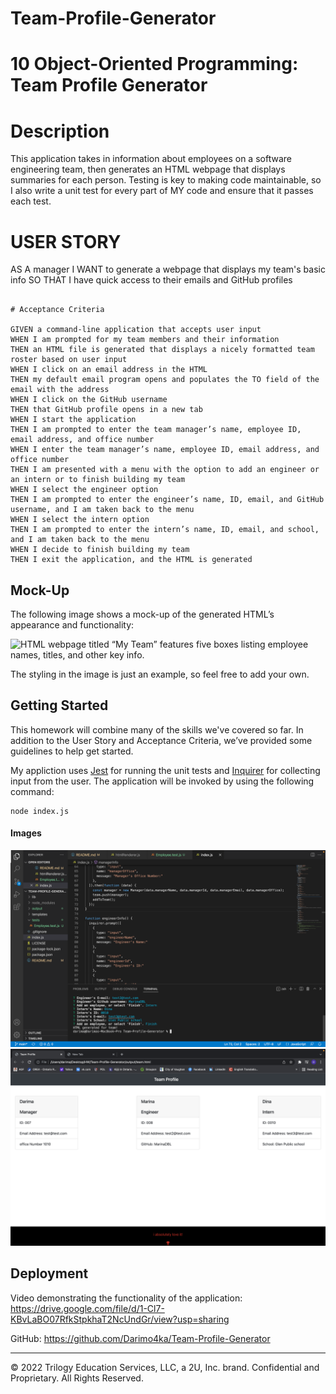 # Team-Profile-Generator
# 10 Object-Oriented Programming: Team Profile Generator

# Description
This application takes in information about employees on a software engineering team, then generates an HTML webpage that displays summaries for each person. Testing is key to making code maintainable, so I also write a unit test for every part of MY code and ensure that it passes each test.



# USER STORY

AS A manager
I WANT to generate a webpage that displays my team's basic info
SO THAT I have quick access to their emails and GitHub profiles
```

# Acceptance Criteria

GIVEN a command-line application that accepts user input
WHEN I am prompted for my team members and their information
THEN an HTML file is generated that displays a nicely formatted team roster based on user input
WHEN I click on an email address in the HTML
THEN my default email program opens and populates the TO field of the email with the address
WHEN I click on the GitHub username
THEN that GitHub profile opens in a new tab
WHEN I start the application
THEN I am prompted to enter the team manager’s name, employee ID, email address, and office number
WHEN I enter the team manager’s name, employee ID, email address, and office number
THEN I am presented with a menu with the option to add an engineer or an intern or to finish building my team
WHEN I select the engineer option
THEN I am prompted to enter the engineer’s name, ID, email, and GitHub username, and I am taken back to the menu
WHEN I select the intern option
THEN I am prompted to enter the intern’s name, ID, email, and school, and I am taken back to the menu
WHEN I decide to finish building my team
THEN I exit the application, and the HTML is generated
```

## Mock-Up

The following image shows a mock-up of the generated HTML’s appearance and functionality:

![HTML webpage titled “My Team” features five boxes listing employee names, titles, and other key info.](./Assets/10-object-oriented-programming-homework-demo.png)

The styling in the image is just an example, so feel free to add your own.

## Getting Started

This homework will combine many of the skills we've covered so far. In addition to the User Story and Acceptance Criteria, we’ve provided some guidelines to help get started.

My appliction uses [Jest](https://www.npmjs.com/package/jest) for running the unit tests and [Inquirer](https://www.npmjs.com/package/inquirer) for collecting input from the user. The application will be invoked by using the following command:

```from the terminal 
node index.js
```
#### Images
![Screen Shot VStudio](./output/images/one.png)
![Screen Shot VStudio](./output/images/two.png)

## Deployment

 Video demonstrating the functionality of the application:
 https://drive.google.com/file/d/1-Cl7-KBvLaBO07RfkStpkhaT2NcUndGr/view?usp=sharing

GitHub: https://github.com/Darimo4ka/Team-Profile-Generator



---
© 2022 Trilogy Education Services, LLC, a 2U, Inc. brand. Confidential and Proprietary. All Rights Reserved.
